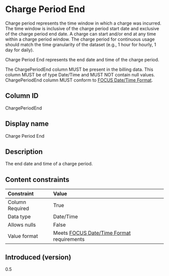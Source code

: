 # Charge Period End

Charge period represents the time window in which a charge was incurred. The time window is inclusive of the charge period start date and exclusive of the charge period end date. A charge can start and/or end at any time within a charge period window. The charge period for continuous usage should match the time granularity of the dataset (e.g., 1 hour for hourly, 1 day for daily).

Charge Period End represents the end date and time of the charge period.

The ChargePeriodEnd column MUST be present in the billing data. This column MUST be of type Date/Time and MUST NOT contain null values. ChargePeriodEnd column MUST conform to [FOCUS Date/Time Format](../attributes/datetime_format.md).

## Column ID

ChargePeriodEnd

## Display name

Charge Period End

## Description

The end date and time of a charge period.

## Content constraints

| Constraint      | Value                                                         |
|:----------------|:--------------------------------------------------------------|
| Column Required | True                                                          |
| Data type       | Date/Time                                                     |
| Allows nulls    | False                                                         |
| Value format    | Meets [FOCUS Date/Time Format](../attributes/datetime_format.md) requirements |

## Introduced (version)

0.5
